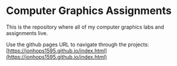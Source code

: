 # Computer Graphics Assignments

This is the repository where all of my computer graphics labs and assignments live.

Use the github pages URL to navigate through the projects: [https://jonhops1595.github.io/index.html](https://jonhops1595.github.io/index.html)

